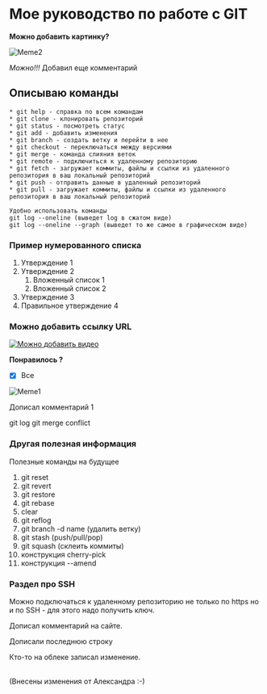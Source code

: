 # Мое руководство по работе с GIT #

**Можно добавить картинку?**

![Meme2](mem2.jpg "")

*Можно!!!* Добавил еще комментарий

## Описываю команды ##

```
* git help - справка по всем командам
* git clone - клонировать репозиторий
* git status - посмотреть статус
* git add - добавить изменения
* git branch - создать ветку и перейти в нее 
* git checkout - переключаться между версиями
* git merge - команда слияния веток
* git remote - подключиться к удаленному репозиторию
* git fetch - загружает коммиты, файлы и ссылки из удаленного репозитория в ваш локальный репозиторий
* git push - отправить данные в удаленный репозиторий
* git pull - загружает коммиты, файлы и ссылки из удаленного репозитория в ваш локальный репозиторий
```

```
Удобно использовать команды
git log --oneline (выведет log в сжатом виде)
git log --oneline --graph (выведет то же самое в графическом виде)
```



### Пример нумерованного списка ###

1. Утверждение 1
2. Утверждение 2
    1. Вложенный список 1
    2. Вложенный список 2
3. Утверждение 3
4. Правильное утверждение 4

### Можно добавить ссылку URL ###

[![Можно добавить видео](https://img.youtube.com/vi/YOUTUBE_VIDEO_ID_HERE/0.jpg)](https://www.youtube.com/watch?v=T_tj8Shjp9o)

__Понравилось ?__

- [x] Все

![Meme1](mem1.jpg "")

Дописал комментарий 1

git log
git merge conflict

### Другая полезная информация ###

Полезные команды на будущее

1. git reset
2. git revert
3. git restore
4. git rebase
5. clear
6. git reflog
7. git branch -d name (удалить ветку)
8. git stash (push/pull/pop)
9. git squash (склеить коммиты)
10. конструкция cherry-pick
11. конструкция --amend

### Раздел про SSH ###

Можно подключаться к удаленному репозиторию не только по https но и по SSH - для этого надо получить ключ.

Дописал комментарий на сайте.


Дописали последнюю строку


Кто-то на облеке записал изменение.

<br> (Внесены изменения от Александра :-)